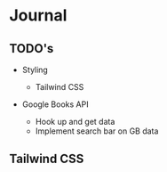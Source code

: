 # Journal

## TODO's
- Styling
    - Tailwind CSS

- Google Books API
    - Hook up and get data
    - Implement search bar on GB data


## Tailwind CSS